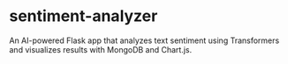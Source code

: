 # sentiment-analyzer
An AI-powered Flask app that analyzes text sentiment using Transformers and visualizes results with MongoDB and Chart.js.
